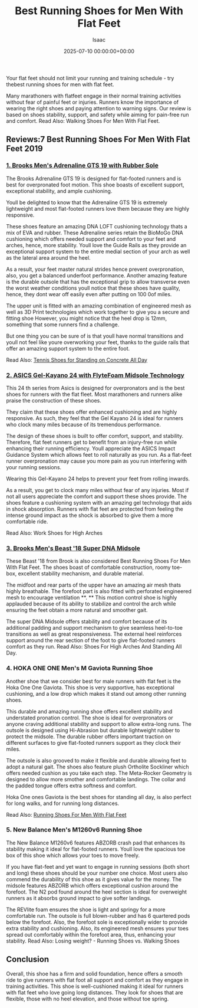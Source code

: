﻿---
title: Best Running Shoes for Men With Flat Feet
description: Your flat feet should not limit your running and training schedule - try thebest running shoes for men with flat feet. Many marathoners with flatfeet engage...
slug: /best-running-shoes-for-men-with-flat-feet/
date: 2025-07-10 00:00:00+00:00
lastmod: 2025-07-10 00:00:00+03:00
author: Isaac
categories:
- Running shoes
tags:
- running-shoes
- shoe
- men
layout: post
---

Your flat feet should not limit your running and training schedule - try thebest running shoes for men with flat feet.

Many marathoners with flatfeet engage in their normal training activities without fear of painful feet or injuries. Runners know the importance of wearing the right shoes and paying attention to warning signs. Our review is based on shoes stability, support, and safety while aiming for pain-free run and comfort. Read Also: Walking Shoes For Men With Flat Feet.

##  Reviews:7 Best Running Shoes For Men With Flat Feet 2019

###  [1. Brooks Men's Adrenaline GTS 19 with Rubber Sole](https://www.amazon.com/dp/B07C6JMJR4/?tag=p-policy-20)

The Brooks Adrenaline GTS 19 is designed for flat-footed runners and is best for overpronated foot motion. This shoe boasts of excellent support, exceptional stability, and ample cushioning.

Youll be delighted to know that the Adrenaline GTS 19 is extremely lightweight and most flat-footed runners love them because they are highly responsive.

These shoes feature an amazing DNA LOFT cushioning technology thats a mix of EVA and rubber. These Adrenaline series retain the BioMoGo DNA cushioning which offers needed support and comfort to your feet and arches, hence, more stability. Youll love the Guide Rails as they provide an exceptional support system to the entire medial section of your arch as well as the lateral area around the heel.

As a result, your feet master natural strides hence prevent overpronation, also, you get a balanced underfoot performance. Another amazing feature is the durable outsole that has the exceptional grip to allow transverse even the worst weather conditions youll notice that these shoes have quality, hence, they dont wear off easily even after putting on 100 0of miles.

The upper unit is fitted with an amazing combination of engineered mesh as well as 3D Print technologies which work together to give you a secure and fitting shoe However, you might notice that the heel drop is 12mm, something that some runners find a challenge.

But one thing you can be sure of is that youll have normal transitions and youll not feel like youre overworking your feet, thanks to the guide rails that offer an amazing support system to the entire foot.

Read Also: [Tennis Shoes for Standing on Concrete All Day](https://pestpolicy.com/best-tennis-shoes-for-standing-on-concrete-all-day/)

###  [2. ASICS Gel-Kayano 24 with FlyteFoam Midsole Technology](https://www.amazon.com/dp/B071F7TM59/?tag=p-policy-20)

This 24 th series from Asics is designed for overpronators and is the best shoes for runners with the flat fleet. Most marathoners and runners alike praise the construction of these shoes.

They claim that these shoes offer enhanced cushioning and are highly responsive. As such, they feel that the Gel Kayano 24 is ideal for runners who clock many miles because of its tremendous performance.

The design of these shoes is built to offer comfort, support, and stability. Therefore, flat feet runners get to benefit from an injury-free run while enhancing their running efficiency. Youll appreciate the ASICS Impact Guidance System which allows feet to roll naturally as you run. As a flat-feet runner overpronation may cause you more pain as you run interfering with your running sessions.

Wearing this Gel-Kayano 24 helps to prevent your feet from rolling inwards.

As a result, you get to clock many miles without fear of any injuries. Most if not all users appreciate the comfort and support these shoes provide. The shoes feature a cushioning system with an amazing gel technology that aids in shock absorption. Runners with flat feet are protected from feeling the intense ground impact as the shock is absorbed to give them a more comfortable ride.

Read Also: Work Shoes for High Arches

###  [3. Brooks Men's Beast '18 Super DNA Midsole](https://www.amazon.com/dp/B077TD3C6G/?tag=p-policy-20)

These Beast '18 from Brook is also considered Best Running Shoes For Men With Flat Feet. The shoes boast of comfortable construction, roomy toe-box, excellent stability mechanism, and durable material.

The midfoot and rear parts of the upper have an amazing air mesh thats highly breathable. The forefoot part is also fitted with perforated engineered mesh to encourage ventilation **. ** This motion control shoe is highly applauded because of its ability to stabilize and control the arch while ensuring the feet obtain a more natural and smoother gait.

The super DNA Midsole offers stability and comfort because of its additional padding and support mechanism to give seamless heel-to-toe transitions as well as great responsiveness. The external heel reinforces support around the rear section of the foot to give flat-footed runners comfort as they run. Read Also: Shoes For High Arches And Standing All Day.

###  **4. HOKA ONE ONE Men's M Gaviota Running Shoe**

Another shoe that we consider best for male runners with flat feet is the Hoka One One Gaviota. This shoe is very supportive, has exceptional cushioning, and a low drop which makes it stand out among other running shoes.

This durable and amazing running shoe offers excellent stability and understated pronation control. The shoe is ideal for overpronators or anyone craving additional stability and support to allow extra-long runs. The outsole is designed using Hi-Abrasion but durable lightweight rubber to protect the midsole. The durable rubber offers important traction on different surfaces to give flat-footed runners support as they clock their miles.

The outsole is also grooved to make it flexible and durable allowing feet to adopt a natural gait. The shoes also feature plush Ortholite Sockliner which offers needed cushion as you take each step. The Meta-Rocker Geometry is designed to allow more smother and comfortable landings. The collar and the padded tongue offers extra softness and comfort.

Hoka One ones Gaviota is the best shoes for standing all day, is also perfect for long walks, and for running long distances.

Read Also: [Running Shoes For Men With Flat Feet](https://pestpolicy.com/best-[running-shoes](https://pestpolicy.com/best-running-shoes-for-men-with-wide-feet/)-for-[men](https://pestpolicy.com/best-mens-running-shoes-for-bad-knees/)-with-flat-feet/)

###  **5. New Balance Men's M1260v6 Running Shoe**

The New Balance M1260v6 features ABZORB crash pad that enhances its stability making it ideal for flat-footed runners. Youll love the spacious toe box of this shoe which allows your toes to move freely.

If you have flat-feet and yet want to engage in running sessions (both short and long) these shoes should be your number one choice. Most users also commend the durability of this shoe as it gives value for the money. The midsole features ABZORB which offers exceptional cushion around the forefoot. The N2 pod found around the heel section is ideal for overweight runners as it absorbs ground impact to give softer landings.

The REVlite foam ensures the shoe is light and springy for a more comfortable run. The outsole is full blown-rubber and has 6 quartered pods below the forefoot. Also, the forefoot sole is exceptionally wider to provide extra stability and cushioning. Also, its engineered mesh ensures your toes spread out comfortably within the forefoot area, thus, enhancing your stability. Read Also: Losing weight? - Running Shoes vs. Walking Shoes

##  Conclusion

Overall, this shoe has a firm and solid foundation, hence offers a smooth ride to give runners with flat foot all support and comfort as they engage in training activities. This shoe is well-cushioned making it ideal for runners with flat feet who love going long distances. They look for shoes that are flexible, those with no heel elevation, and those without toe spring.

